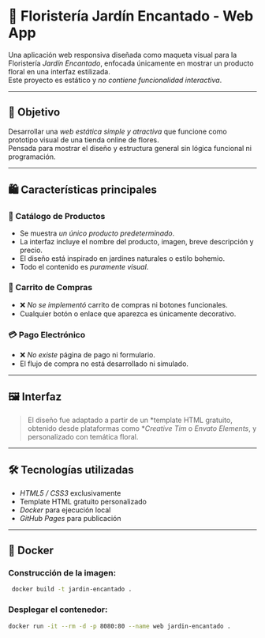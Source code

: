 # 🌸 Floristería Jardín Encantado - Web App

Una aplicación web responsiva diseñada como maqueta visual para la Floristería *Jardín Encantado*, enfocada únicamente en mostrar un producto floral en una interfaz estilizada.  
Este proyecto es estático y *no contiene funcionalidad interactiva*.

---

## 🎯 Objetivo

Desarrollar una *web estática simple y atractiva* que funcione como prototipo visual de una tienda online de flores.  
Pensada para mostrar el diseño y estructura general sin lógica funcional ni programación.

---

## 🛍️ Características principales

### 🌼 Catálogo de Productos

- Se muestra *un único producto predeterminado*.
- La interfaz incluye el nombre del producto, imagen, breve descripción y precio.
- El diseño está inspirado en jardines naturales o estilo bohemio.
- Todo el contenido es *puramente visual*.

### 🧺 Carrito de Compras

- ❌ *No se implementó* carrito de compras ni botones funcionales.
- Cualquier botón o enlace que aparezca es únicamente decorativo.

### 💳 Pago Electrónico

- ❌ *No existe* página de pago ni formulario.
- El flujo de compra no está desarrollado ni simulado.

---

## 🖼️ Interfaz

> El diseño fue adaptado a partir de un *template HTML gratuito, obtenido desde plataformas como **Creative Tim* o *Envato Elements*, y personalizado con temática floral.

---

## 🛠️ Tecnologías utilizadas

- *HTML5 / CSS3* exclusivamente
- Template HTML gratuito personalizado
- *Docker* para ejecución local
- *GitHub Pages* para publicación

---

## 🐳 Docker

### Construcción de la imagen:

``` bash
 docker build -t jardin-encantado .
```

### Desplegar el contenedor:

``` bash
docker run -it --rm -d -p 8080:80 --name web jardin-encantado .
```
